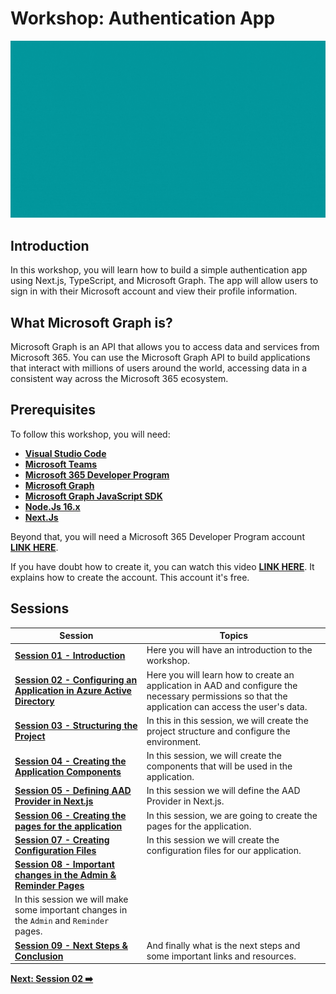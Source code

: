 # Workshop: Authentication App

![authentication-image](./../../workshop-images/authentication.gif)

## Introduction

In this workshop, you will learn how to build a simple authentication app using Next.js, TypeScript, and Microsoft Graph. The app will allow users to sign in with their Microsoft account and view their profile information.

## What Microsoft Graph is?

Microsoft Graph is an API that allows you to access data and services from Microsoft 365. You can use the Microsoft Graph API to build applications that interact with millions of users around the world, accessing data in a consistent way across the Microsoft 365 ecosystem.

## Prerequisites

To follow this workshop, you will need:

- **[Visual Studio Code](https://code.visualstudio.com/)**
- **[Microsoft Teams](https://www.microsoft.com/en-us/microsoft-teams/download-app?rtc=2)**
- **[Microsoft 365 Developer Program](https://developer.microsoft.com/en-us/microsoft-365/dev-program)**
- **[Microsoft Graph](https://developer.microsoft.com/en-us/graph)**
- **[Microsoft Graph JavaScript SDK](https://github.com/microsoftgraph/msgraph-sdk-javascript)**
- **[Node.Js 16.x](https://nodejs.org/en/)**
- **[Next.Js](https://nextjs.org/learn/foundations/about-nextjs)**

Beyond that, you will need a Microsoft 365 Developer Program account **[LINK HERE](https://developer.microsoft.com/en-us/microsoft-365/dev-program)**. 

If you have doubt how to create it, you can watch this video **[LINK HERE](https://www.youtube.com/watch?v=JvWLgirC8xs)**. It explains how to create the account. This account it's free. 

## Sessions


| Session                                                                                  | Topics                                                                                                                                              |
| ---------------------------------------------------------------------------------------- | --------------------------------------------------------------------------------------------------------------------------------------------------- |
| **[Session 01 - Introduction](01-intro.md)**                                             | Here you will have an introduction to the workshop.                                                                                                 |
| **[Session 02 - Configuring an Application in Azure Active Directory](02-session.md)**   | Here you will learn how to create an application in AAD and configure the necessary permissions so that the application can access the user's data. |  |
| **[Session 03 - Structuring the Project](03-session.md)**                                | In this in this session, we will create the project structure and configure the environment.                                                        |
| **[Session 04 - Creating the Application Components](04-session.md)**                    | In this session, we will create the components that will be used in the application.                                                                |
| **[Session 05 - Defining AAD Provider in Next.js](05-session.md)**                       | In this session we will define the AAD Provider in Next.js.                                                                                         |
| **[Session 06 - Creating the pages for the application](06-session.md)**                 | In this session, we are going to create the pages for the application.                                                                              |
| **[Session 07 - Creating Configuration Files](07-session.md)**                           | In this session we will create the configuration files for our application.                                                                         |
| **[Session 08 - Important changes in the Admin & Reminder Pages](08-session.md)**        |
| In this session we will make some important changes in the `Admin` and `Reminder` pages. |
| **[Session 09 - Next Steps & Conclusion](09-session.md)**                                | And finally what is the next steps and some important links and resources.                                                                          |

**[Next: Session 02 ➡️](./02-session.md)**








